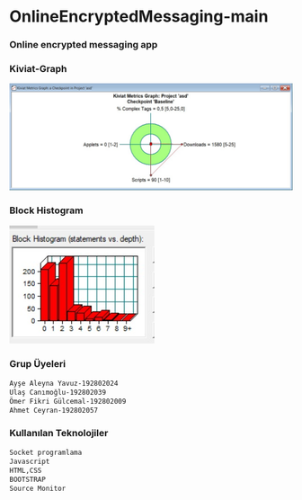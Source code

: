# OnlineEncryptedMessaging-main
### Online encrypted messaging app
### Kiviat-Graph
 ![alt text](https://github.com/ahmetceyran/OnlineEncryptedMessaging-main/blob/main/img/WhatsApp%20Image%202021-12-31%20at%209.37.05%20PM.jpeg)
### Block Histogram

 ![alt text](https://github.com/ahmetceyran/OnlineEncryptedMessaging-main/blob/main/img/block_histogram.jpeg)

### Grup Üyeleri
```
Ayşe Aleyna Yavuz-192802024
Ulaş Canımoğlu-192802039
Ömer Fikri Gülcemal-192802009
Ahmet Ceyran-192802057
```
### Kullanılan Teknolojiler
```
Socket programlama
Javascript
HTML,CSS
BOOTSTRAP
Source Monitor

```

